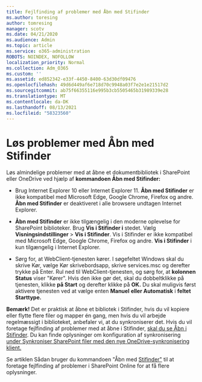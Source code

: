 ```yaml
---
title: Fejlfinding af problemer med Åbn med Stifinder
ms.author: toresing
author: tomresing
manager: scotv
ms.date: 04/21/2020
ms.audience: Admin
ms.topic: article
ms.service: o365-administration
ROBOTS: NOINDEX, NOFOLLOW
localization_priority: Normal
ms.collection: Adm_O365
ms.custom: ''
ms.assetid: ed852342-e33f-4450-8400-63d30df09476
ms.openlocfilehash: 49d6d449af6e718d70c9948a03f7e2e1e21517d2
ms.sourcegitcommit: ab75f66355116e995b3cb5505465b31989339e28
ms.translationtype: MT
ms.contentlocale: da-DK
ms.lasthandoff: 08/13/2021
ms.locfileid: "58323560"
---
```

# <a name="fix-problems-with-open-with-explorer"></a>Løs problemer med Åbn med Stifinder

Løs almindelige problemer med at åbne et dokumentbibliotek i SharePoint eller OneDrive ved hjælp af **kommandoen Åbn med Stifinder:** 
  
- Brug Internet Explorer 10 eller Internet Explorer 11. **Åbn med Stifinder** er ikke kompatibel med Microsoft Edge, Google Chrome, Firefox og andre. **Åbn med Stifinder** er deaktiveret i alle browsere undtagen Internet Explorer. 
    
- **Åbn med Stifinder** er ikke tilgængelig i den moderne oplevelse for SharePoint biblioteker. Brug **Vis i Stifinder i** stedet. Vælg **Visningsindstillinger** \> **Vis i Stifinder**. Vis i Stifinder er ikke kompatibel med Microsoft Edge, Google Chrome, Firefox og andre. **Vis i Stifinder** i kun tilgængelig i Internet Explorer. 
    
- Sørg for, at WebClient-tjenesten kører. I søgefeltet Windows skal du skrive Kør, vælge Kør skrivebordsapp, skrive services.msc og derefter trykke på Enter. Rul ned til WebClient-tjenesten, og sørg for, at **kolonnen Status** viser "Kører". Hvis den ikke gør det, skal du dobbeltklikke på tjenesten, klikke **på Start** og derefter klikke på **OK.** Du skal muligvis først aktivere tjenesten ved at vælge enten **Manuel** **eller Automatisk** i **feltet Starttype.** 
    
**Bemærk!** Det er praktisk at åbne et bibliotek i Stifinder, hvis du vil kopiere eller flytte flere filer og mapper én gang, men hvis du vil arbejde regelmæssigt i biblioteket, anbefaler vi, at du synkroniserer det. Hvis du vil foretage fejlfinding af problemer med at åbne i Stifinder, [skal du se Åbn i Stifinder](https://go.microsoft.com/fwlink/?linkid=871665). Du kan finde oplysninger om konfiguration af synkronisering [under Synkroniser SharePoint filer med den nye OneDrive-synkronisering klient.](https://go.microsoft.com/fwlink/?linkid=871666)
  
Se artiklen Sådan bruger du kommandoen "Åbn med [Stifinder"](https://docs.microsoft.com/sharepoint/support/lists-and-libraries/troubleshoot-issues-using-open-with-explorer) til at foretage fejlfinding af problemer i SharePoint Online for at få flere oplysninger. 
  

